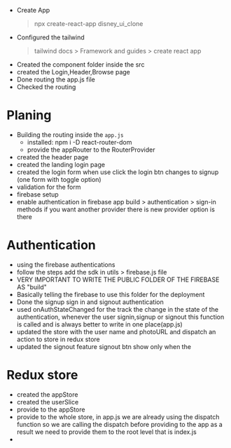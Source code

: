 - Create App
    > npx create-react-app disney_ui_clone
- Configured the tailwind
    > tailwind docs > Framework and guides > create react app
- Created the component folder inside the src
- created the Login,Header,Browse page
- Done routing the app.js file 
- Checked the routing


# Planing
- Building the routing inside the `app.js` 
    - installed: npm i -D react-router-dom
    - provide the appRouter to the RouterProvider 
- created the header page
- created the landing login page
- created the login form when use click the login btn changes to signup (one form with toggle option)
- validation for the form 
- firebase setup 
- enable authentication in firebase app 
    build > authentication > sign-in methods  if you want another provider there is new provider option is there

# Authentication
- using the firebase authentications
- follow the steps add the sdk in utils > firebase.js file
- VERY IMPORTANT TO WRITE THE PUBLIC FOLDER OF THE FIREBASE AS "build"
- Basically telling the firebase to use this folder for the deployment
- Done the signup sign in and signout  authentication
- used onAuthStateChanged for the track the change in the state of the authentication, whenever the user signin,signup or signout this function is called and is always better to write in one place(app.js)
- updated the store with the user name and photoURL and dispatch an action to store in redux store
- updated the signout feature signout btn show only when the 

# Redux store
- created the appStore
- created the userSlice
- provide to the appStore
- provide to the whole store, in app.js we are already using the dispatch function so we are calling the dispatch before providing to the app as a result we need to provide them to the root level that is index.js
- 





